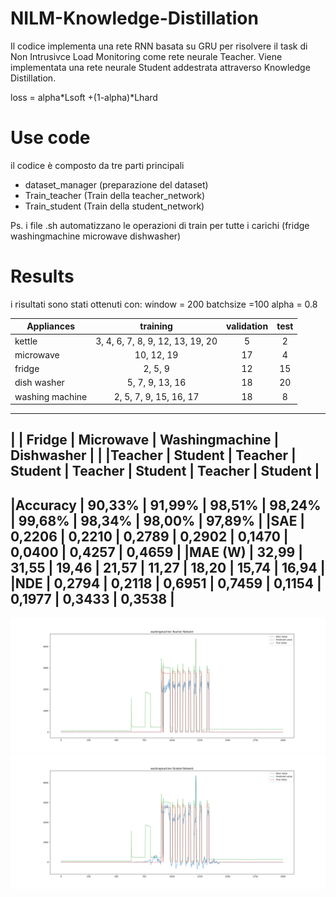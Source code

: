 # NILM-Knowledge-Distillation

Il codice implementa una rete RNN basata su GRU per risolvere il task di Non Intrusivce Load Monitoring come rete neurale Teacher. Viene implementata una rete neurale Student addestrata attraverso Knowledge Distillation. 

loss = alpha*Lsoft +(1-alpha)*Lhard


# Use code 
il codice è composto da tre parti principali 
- dataset_manager (preparazione del dataset)
- Train_teacher (Train della teacher_network)
- Train_student (Train della student_network)

Ps. i file .sh automatizzano le operazioni di train per tutte i carichi (fridge washingmachine microwave dishwasher)

# Results
i risultati sono stati ottenuti con:
window = 200
batchsize =100
alpha = 0.8

| Appliances      |      training                    |  validation | test   |
|-----------------|:--------------------------------:|:-----------:|:------:|
| kettle          | 3, 4, 6, 7, 8, 9, 12, 13, 19, 20 |     5       |   2    |
| microwave       | 10, 12, 19                       |    17       |   4    |
| fridge          | 2, 5, 9                          |     12      |   15   |
| dish washer     | 5, 7, 9, 13, 16                  |     18      |   20   |
| washing machine | 2, 5, 7, 9, 15, 16, 17           |      18     |   8    |

 -------------------------------------------------------------------------------------------
|	          |       Fridge		  |      Microwave		|   Washingmachine	|    	Dishwasher    |
|	          |Teacher	| Student |	Teacher	| Student |	Teacher	| Student	| Teacher	| Student |
 -------------------------------------------------------------------------------------------
|Accuracy	  | 90,33%  | 91,99%	| 98,51%  | 98,24%	| 99,68%	| 98,34%	| 98,00%	| 97,89%  |
|SAE 	      | 0,2206	| 0,2210	| 0,2789  | 0,2902	| 0,1470	| 0,0400	| 0,4257	| 0,4659  |
|MAE (W)	  | 32,99	  | 31,55	  | 19,46	  | 21,57	  | 11,27	  | 18,20	  | 15,74	  | 16,94   |
|NDE	      | 0,2794	| 0,2118	| 0,6951	| 0,7459	| 0,1154	| 0,1977	| 0,3433	| 0,3538  |
 -------------------------------------------------------------------------------------------
 
![](images/washingmachineteacher.png)
![](images/washingmachinestudent.png)

